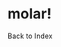 <!DOCTYPE>
<html>
  <head>
  <title>Mustache</title>
 </head>
<body>
<h1>molar!</h1>
<a hef="index.html">Back to Index</a>
</body>
</html>
